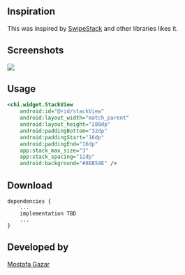 ## Inspiration

This was inspired by [SwipeStack](https://github.com/flschweiger/SwipeStack) and other libraries likes it.

## Screenshots

![](screenshot.gif)

## Usage

```xml
<chi.widget.StackView
    android:id="@+id/stackView"
    android:layout_width="match_parent"
    android:layout_height="280dp"
    android:paddingBottom="32dp"
    android:paddingStart="16dp"
    android:paddingEnd="16dp"
    app:stack_max_size="3"
    app:stack_spacing="12dp"
    android:background="#8EB54E" />
```

## Download

```
dependencies {
    ...
    implementation TBD
    ...
}
```

## Developed by

[Mostafa Gazar](https://www.linkedin.com/in/mostafagazar)